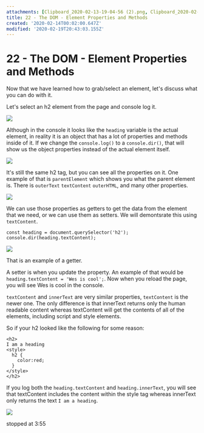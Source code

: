 ```yaml
---
attachments: [Clipboard_2020-02-13-19-04-56 (2).png, Clipboard_2020-02-13-19-07-45.png, Clipboard_2020-02-13-19-08-37.png, Clipboard_2020-02-13-19-11-38.png, Clipboard_2020-02-13-19-20-42.png]
title: 22 - The DOM - Element Properties and Methods
created: '2020-02-14T00:02:00.647Z'
modified: '2020-02-19T20:43:03.155Z'
---
```


# 22 - The DOM - Element Properties and Methods 

Now that we have learned how to grab/select an element, let's discuss what you can do with it. 

Let's select an h2 element from the page and console log it. 

![](@attachment/Clipboard_2020-02-13-19-04-56.png)

Although in the console it looks like the `heading` variable is the actual element, in reality it is an object that has a lot of properties and methods inside of it. If we change the `console.log()` to a `console.dir()`, that will show us the object properties instead of the actual element itself. 

![](@attachment/Clipboard_2020-02-13-19-07-45.png)

It's still the same h2 tag, but you can see all the properties on it. One example of that is `parentElement` which shows you what the parent element is. There is `outerText` `textContent` `outerHTML`, and many other properties. 

![](@attachment/Clipboard_2020-02-13-19-08-37.png)

We can use those properties as getters to get the data from the element that we need, or we can use them as setters. We will demontsrate this using `textContent`. 

```
const heading = document.querySelector('h2');
console.dir(heading.textContent);
```

![](@attachment/Clipboard_2020-02-13-19-11-38.png) 

That is an example of a getter. 

A setter is when you update the property. An example of that would be `heading.textContent = 'Wes is cool';`. Now when you reload the page, you will see Wes is cool in the console.

`textContent` and `innerText` are very similar properties, `textContent` is the newer one. The only difference is that innerText returns only the human readable content whereas textContent will get the contents of all of the elements, including script and style elements. 

So if your h2 looked like the following for some reason:

```
<h2>
I am a heading
<style>
  h2 {
    color:red;
  }
</style>
</h2>
```

If you log both the `heading.textContent` and `heading.innerText`, you will see that textContent includes the content within the style tag whereas innerText only returns the text `I am a heading`. 

![](@attachment/Clipboard_2020-02-13-19-20-42.png)


stopped at 3:55
